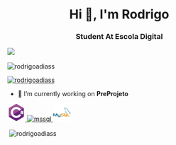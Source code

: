 <h1 align="center">Hi 👋, I'm Rodrigo</h1>
<h3 align="center">Student At Escola Digital</h3>

<img src="https://readme-typing-svg.herokuapp.com/?
font-Righteous&size=35&center=true&vCenter=true&width=500&height=70&duration=4000&lines-RodrigoDias!;" />

<p align="left"> <img src="https://komarev.com/ghpvc/?username=rodrigoadiass&label=Profile%20views&color=0e75b6&style=flat" alt="rodrigoadiass" /> </p>



<p align="left"> <a href="https://github.com/ryo-ma/github-profile-trophy"><img src="https://github-profile-trophy.vercel.app/?username=rodrigoadiass" alt="rodrigoadiass" /> </a> </p>

- 🔭 I’m currently working on **PreProjeto**


</p>


<p align="left"> <a href="https://www.w3schools.com/cs/" target="_blank" rel="noreferrer"> <img src="https://raw.githubusercontent.com/devicons/devicon/master/icons/csharp/csharp-original.svg" alt="csharp" width="40" height="40"/> </a> <a href="https://www.microsoft.com/en-us/sql-server" target="_blank" rel="noreferrer"> <img src="https://www.svgrepo.com/show/303229/microsoft-sql-server-logo.svg" alt="mssql" width="40" height="40"/> </a> <a href="https://www.mysql.com/" target="_blank" rel="noreferrer"> <img src="https://raw.githubusercontent.com/devicons/devicon/master/icons/mysql/mysql-original-wordmark.svg" alt="mysql" width="40" height="40"/> </a> </p>

<p>&nbsp;<img align="center" src="https://github-readme-stats.vercel.app/api?username=rodrigoadiass&show_icons=true&locale=en" alt="rodrigoadiass" /></p>

